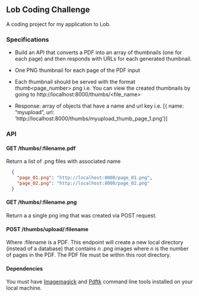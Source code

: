 ## Lob Coding Challenge


A coding project for my application to Lob.

### Specifications


* Build an API that converts a PDF into an array of thumbnails (one for each page) and then responds with URLs for each generated thumbnail. 


* One PNG thumbnail for each page of the PDF input


* Each thumbnail should be served with the format <name>_thumb_<page_number>.png
i.e. You can view the created thumbnails by going to http://localhost:8000/thumbs/<file_name>


* Response:
array of objects that have a name and url key
i.e. [{ name: “myupload”, url: ‘http://localhost:8000/thumbs/myupload_thumb_page_1.png’}]


### API

#### GET /thumbs/:filename.pdf

Return a list of .png files with associated name

```json
  { 
    "page_01.png": "http://localhost:8000/page_01.png",
    "page_02.png": "http://localhost:8000/page_02.png" 
  }
```
#### GET /thumbs/:filename.png

Return a a single png img that was created via POST request.

#### POST /thumbs/upload/:filename

Where :filename is a PDF.  This endpoint will create a new local directory (instead of a database) that contains *n* .png images where *n* is the number of pages in the PDF.  The PDF file must be within this root directory.


#### Dependencies

You must have [Imagemagick]("http://www.imagemagick.org/") and [Pdftk]("https://www.pdflabs.com/tools/pdftk-the-pdf-toolkit/") command line tools installed on your local machine.
